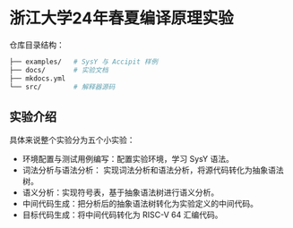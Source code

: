 # 浙江大学24年春夏编译原理实验

仓库目录结构：

```bash
├── examples/   # SysY 与 Accipit 样例
├── docs/       # 实验文档   
├── mkdocs.yml
└── src/        # 解释器源码
```

## 实验介绍
具体来说整个实验分为五个小实验：

- 环境配置与测试用例编写：配置实验环境，学习 SysY 语法。
- 词法分析与语法分析： 实现词法分析和语法分析，将源代码转化为抽象语法树。
- 语义分析：实现符号表，基于抽象语法树进行语义分析。
- 中间代码生成：把分析后的抽象语法树转化为实验定义的中间代码。
- 目标代码生成：将中间代码转化为 RISC-V 64 汇编代码。